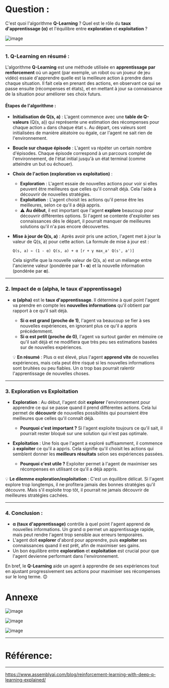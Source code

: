 
# **Question :**  

C'est quoi l'algorithme **Q-Learning** ? Quel est  le rôle du **taux d'apprentissage (α)** et l'équilibre entre **exploration** et **exploitation** ?


![image](https://github.com/user-attachments/assets/0f2939f7-b44a-4227-97a0-fbfada980675)

---

### 1. **Q-Learning en résumé :**

L'algorithme **Q-Learning** est une méthode utilisée en **apprentissage par renforcement** où un agent (par exemple, un robot ou un joueur de jeu vidéo) essaie d'apprendre quelle est la meilleure action à prendre dans chaque situation. Il fait cela en prenant des actions, en observant ce qui se passe ensuite (récompenses et états), et en mettant à jour sa connaissance de la situation pour améliorer ses choix futurs.

#### **Étapes de l'algorithme :**

- **Initialisation de Q(s, a)** : L'agent commence avec une **table de Q-valeurs** (Q(s, a)) qui représente une estimation des récompenses pour chaque action `a` dans chaque état `s`. Au départ, ces valeurs sont initialisées de manière aléatoire ou égale, car l'agent ne sait rien de l'environnement.

- **Boucle sur chaque épisode** : L'agent va répéter un certain nombre d'épisodes. Chaque épisode correspond à un parcours complet de l'environnement, de l'état initial jusqu'à un état terminal (comme atteindre un but ou échouer).

- **Choix de l'action (exploration vs exploitation)** : 
  - **Exploration** : L'agent essaie de nouvelles actions pour voir si elles peuvent être meilleures que celles qu'il connaît déjà. Cela l'aide à découvrir de nouvelles stratégies.
  - **Exploitation** : L'agent choisit les actions qu'il pense être les meilleures, selon ce qu'il a déjà appris.
  - ⚠️ **Au début**, il est important que l'agent **explore** beaucoup pour découvrir différentes options. Si l'agent se contente d'exploiter ses connaissances dès le départ, il pourrait manquer de meilleures solutions qu'il n'a pas encore découvertes.

- **Mise à jour de Q(s, a)** : Après avoir pris une action, l'agent met à jour la valeur de Q(s, a) pour cette action. La formule de mise à jour est :
  ``` 
  Q(s, a) ← (1 - α) Q(s, a) + α [r + γ max_a' Q(s', a')]
  ```
  Cela signifie que la nouvelle valeur de Q(s, a) est un mélange entre l'ancienne valeur (pondérée par **1 - α**) et la nouvelle information (pondérée par **α**).

---

### 2. **Impact de α (alpha, le taux d'apprentissage)**

- **α (alpha)** est le **taux d'apprentissage**. Il détermine à quel point l'agent va prendre en compte les **nouvelles informations** qu'il obtient par rapport à ce qu'il sait déjà.
  - **Si α est grand (proche de 1)**, l'agent va beaucoup se fier à ses nouvelles expériences, en ignorant plus ce qu'il a appris précédemment.
  - **Si α est petit (proche de 0)**, l'agent va surtout garder en mémoire ce qu'il sait déjà et ne modifiera que très peu ses estimations basées sur de nouvelles expériences.
  
  💡 **En résumé** : Plus α est élevé, plus l'agent **apprend vite** de nouvelles expériences, mais cela peut être risqué si les nouvelles informations sont bruitées ou peu fiables. Un α trop bas pourrait ralentir l'apprentissage de nouvelles choses.

---

### 3. **Exploration vs Exploitation**

- **Exploration** : Au début, l'agent doit **explorer** l'environnement pour apprendre ce qui se passe quand il prend différentes actions. Cela lui permet de **découvrir** de nouvelles possibilités qui pourraient être meilleures que celles qu'il connaît déjà.
  - **Pourquoi c'est important ?** Si l'agent exploite toujours ce qu'il sait, il pourrait rester bloqué sur une solution qui n'est pas optimale.

- **Exploitation** : Une fois que l'agent a exploré suffisamment, il commence à **exploiter** ce qu'il a appris. Cela signifie qu'il choisit les actions qui semblent donner les **meilleurs résultats** selon ses expériences passées.
  - **Pourquoi c'est utile ?** Exploiter permet à l'agent de maximiser ses récompenses en utilisant ce qu'il a déjà appris.

💡 **Le dilemme exploration/exploitation** : C'est un équilibre délicat. Si l'agent explore trop longtemps, il ne profitera jamais des bonnes stratégies qu'il découvre. Mais s'il exploite trop tôt, il pourrait ne jamais découvrir de meilleures stratégies cachées.

---

### 4. **Conclusion :**

- **α (taux d'apprentissage)** contrôle à quel point l'agent apprend de nouvelles informations. Un grand α permet un apprentissage rapide, mais peut rendre l'agent trop sensible aux erreurs temporaires.
- L'agent doit **explorer** d'abord pour apprendre, puis **exploiter** ses connaissances quand il est prêt, afin de maximiser ses gains.
- Un bon équilibre entre **exploration** et **exploitation** est crucial pour que l'agent devienne performant dans l'environnement.

En bref, le **Q-Learning** aide un agent à apprendre de ses expériences tout en ajustant progressivement ses actions pour maximiser ses récompenses sur le long terme. 😊


# Annexe 

![image](https://github.com/user-attachments/assets/0f2939f7-b44a-4227-97a0-fbfada980675)

![image](https://github.com/user-attachments/assets/ff4b6d78-8d10-4cd7-a7af-e43370bd2112)

![image](https://github.com/user-attachments/assets/11d3b991-7b2f-457a-879a-34da8d548789)

--------------------------
# Référence:
--------------------------
https://www.assemblyai.com/blog/reinforcement-learning-with-deep-q-learning-explained/


